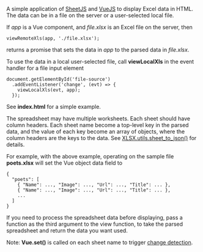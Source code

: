 A simple application of 
[SheetJS](https://sheetjs.com/) and 
[VueJS](https://vuejs.org/) to display Excel data in HTML. The data can be in
a file on the server or a user-selected local file.

If *app* is a Vue component, and *file.xlsx* is an Excel file on the 
server, then 

```
viewRemoteXls(app, './file.xlsx');
```

returns a promise that sets the data in *app* to the parsed data in
*file.xlsx*. 

To use the data in a local user-selected file, call **viewLocalXls** in
the event handler for a file input element

```
document.getElementById('file-source')
  .addEventListener('change', (evt) => {
    viewLocalXls(evt, app);
  });
```

See **index.html** for a simple example.

The spreadsheet may have multiple worksheets. Each sheet should have column
headers. Each sheet name become a top-level key in the parsed data, and the value
of each key become an array of objects, where the column headers are the keys to the data. 
See 
[XLSX.utils.sheet_to_json()](https://docs.sheetjs.com/#json) for details.

For example, with the above example, operating on the sample file **poets.xlsx** will
set the Vue object data field to 

```
{
  "poets": [
    { "Name": ..., "Image": ..., "Url": ..., "Title": ... },
    { "Name": ..., "Image": ..., "Url": ..., "Title": ... },
    ...
  ]
}
```

If you need to process the spreadsheet data before displaying, pass a function
as the third argument to the view function, to
take the parsed spreadsheet and return the data you want used.

Note: **Vue.set()** is called on each sheet name to trigger 
[change detection](https://vuejs.org/v2/guide/list.html#Object-Change-Detection-Caveats).